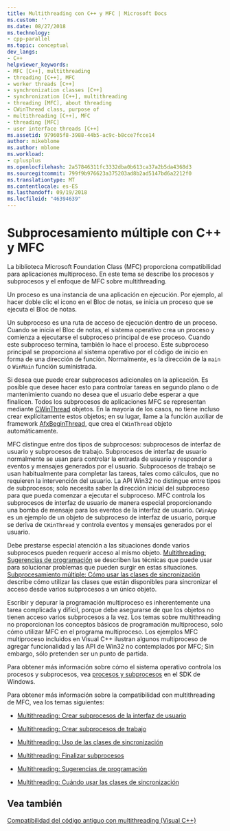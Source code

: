 ```yaml
---
title: Multithreading con C++ y MFC | Microsoft Docs
ms.custom: ''
ms.date: 08/27/2018
ms.technology:
- cpp-parallel
ms.topic: conceptual
dev_langs:
- C++
helpviewer_keywords:
- MFC [C++], multithreading
- threading [C++], MFC
- worker threads [C++]
- synchronization classes [C++]
- synchronization [C++], multithreading
- threading [MFC], about threading
- CWinThread class, purpose of
- multithreading [C++], MFC
- threading [MFC]
- user interface threads [C++]
ms.assetid: 979605f8-3988-44b5-ac9c-b8cce7fcce14
author: mikeblome
ms.author: mblome
ms.workload:
- cplusplus
ms.openlocfilehash: 2a57846311fc3332dba0b613ca37a2b5da4368d3
ms.sourcegitcommit: 799f9b976623a375203ad8b2ad5147bd6a2212f0
ms.translationtype: MT
ms.contentlocale: es-ES
ms.lasthandoff: 09/19/2018
ms.locfileid: "46394639"
---
```

# <a name="multithreading-with-c-and-mfc"></a>Subprocesamiento múltiple con C++ y MFC

La biblioteca Microsoft Foundation Class (MFC) proporciona compatibilidad para aplicaciones multiproceso. En este tema se describe los procesos y subprocesos y el enfoque de MFC sobre multithreading.

Un proceso es una instancia de una aplicación en ejecución. Por ejemplo, al hacer doble clic el icono en el Bloc de notas, se inicia un proceso que se ejecuta el Bloc de notas.

Un subproceso es una ruta de acceso de ejecución dentro de un proceso. Cuando se inicia el Bloc de notas, el sistema operativo crea un proceso y comienza a ejecutarse el subproceso principal de ese proceso. Cuando este subproceso termina, también lo hace el proceso. Este subproceso principal se proporciona al sistema operativo por el código de inicio en forma de una dirección de función. Normalmente, es la dirección de la `main` o `WinMain` función suministrada.

Si desea que puede crear subprocesos adicionales en la aplicación. Es posible que desee hacer esto para controlar tareas en segundo plano o de mantenimiento cuando no desea que el usuario debe esperar a que finalicen. Todos los subprocesos de aplicaciones MFC se representan mediante [CWinThread](../mfc/reference/cwinthread-class.md) objetos. En la mayoría de los casos, no tiene incluso crear explícitamente estos objetos; en su lugar, llame a la función auxiliar de framework [AfxBeginThread](../mfc/reference/application-information-and-management.md#afxbeginthread), que crea el `CWinThread` objeto automáticamente.

MFC distingue entre dos tipos de subprocesos: subprocesos de interfaz de usuario y subprocesos de trabajo. Subprocesos de interfaz de usuario normalmente se usan para controlar la entrada de usuario y responder a eventos y mensajes generados por el usuario. Subprocesos de trabajo se usan habitualmente para completar las tareas, tales como cálculos, que no requieren la intervención del usuario. La API Win32 no distingue entre tipos de subprocesos; solo necesita saber la dirección inicial del subproceso para que pueda comenzar a ejecutar el subproceso. MFC controla los subprocesos de interfaz de usuario de manera especial proporcionando una bomba de mensaje para los eventos de la interfaz de usuario. `CWinApp` es un ejemplo de un objeto de subproceso de interfaz de usuario, porque se deriva de `CWinThread` y controla eventos y mensajes generados por el usuario.

Debe prestarse especial atención a las situaciones donde varios subprocesos pueden requerir acceso al mismo objeto. [Multithreading: Sugerencias de programación](multithreading-programming-tips.md) se describen las técnicas que puede usar para solucionar problemas que pueden surgir en estas situaciones. [Subprocesamiento múltiple: Cómo usar las clases de sincronización](multithreading-how-to-use-the-synchronization-classes.md) describe cómo utilizar las clases que están disponibles para sincronizar el acceso desde varios subprocesos a un único objeto.

Escribir y depurar la programación multiproceso es inherentemente una tarea complicada y difícil, porque debe asegurarse de que los objetos no tienen acceso varios subprocesos a la vez. Los temas sobre multithreading no proporcionan los conceptos básicos de programación multiproceso, solo cómo utilizar MFC en el programa multiproceso. Los ejemplos MFC multiproceso incluidos en Visual C++ ilustran algunos multiproceso de agregar funcionalidad y las API de Win32 no contemplados por MFC; Sin embargo, sólo pretenden ser un punto de partida.

Para obtener más información sobre cómo el sistema operativo controla los procesos y subprocesos, vea [procesos y subprocesos](/windows/desktop/ProcThread/processes-and-threads) en el SDK de Windows.

Para obtener más información sobre la compatibilidad con multithreading de MFC, vea los temas siguientes:

- [Multithreading: Crear subprocesos de la interfaz de usuario](multithreading-creating-user-interface-threads.md)

- [Multithreading: Crear subprocesos de trabajo](multithreading-creating-worker-threads.md)

- [Multithreading: Uso de las clases de sincronización](multithreading-how-to-use-the-synchronization-classes.md)

- [Multithreading: Finalizar subprocesos](multithreading-terminating-threads.md)

- [Multithreading: Sugerencias de programación](multithreading-programming-tips.md)

- [Multithreading: Cuándo usar las clases de sincronización](multithreading-when-to-use-the-synchronization-classes.md)

## <a name="see-also"></a>Vea también

[Compatibilidad del código antiguo con multithreading (Visual C++)](multithreading-support-for-older-code-visual-cpp.md)